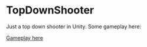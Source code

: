 # TopDownShooter

Just a top down shooter in Unity. Some gameplay here:

[Gameplay here](https://www.youtube.com/watch?v=YA9wPkbGAG7I)
